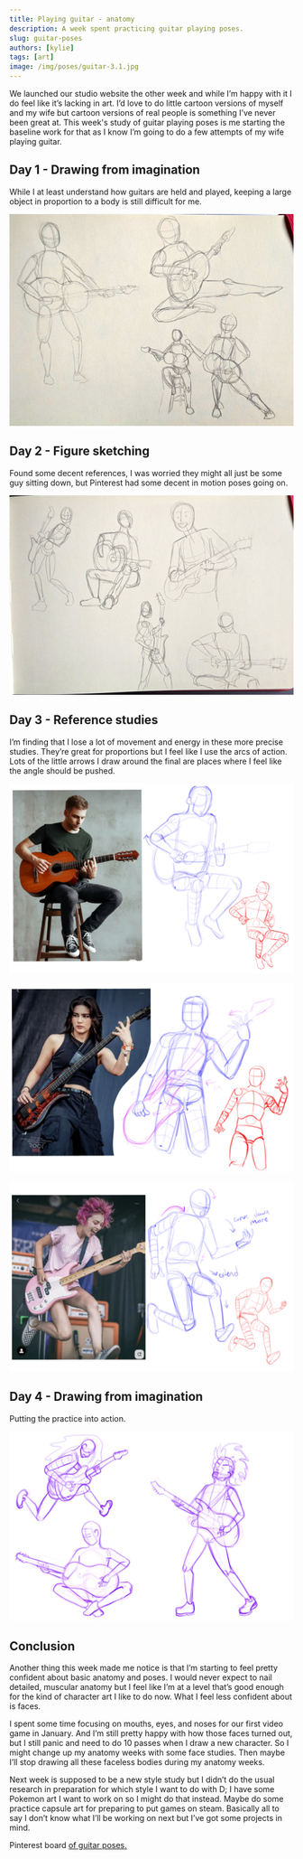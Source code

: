 ```yaml
---
title: Playing guitar - anatomy
description: A week spent practicing guitar playing poses.
slug: guitar-poses
authors: [kylie]
tags: [art]
image: /img/poses/guitar-3.1.jpg
---
```


We launched our studio website the other week and while I’m happy with it I do feel like it’s lacking in art. I’d love to do little cartoon versions of myself and my wife but cartoon versions of real people is something I’ve never been great at. This week's study of guitar playing poses is me starting the baseline work for that as I know I’m going to do a few attempts of my wife playing guitar.

## Day 1 - Drawing from imagination

While I at least understand how guitars are held and played, keeping a large object in proportion to a body is still difficult for me. 

![](/img/poses/guitar-1.jpg)

<!--truncate-->

## Day 2 - Figure sketching

Found some decent references, I was worried they might all just be some guy sitting down, but Pinterest had some decent in motion poses going on.

![Quick hand sketches using references](/img/poses/guitar-2.jpg)

## Day 3 - Reference studies

I’m finding that I lose a lot of movement and energy in these more precise studies. They’re great for proportions but I feel like I use the arcs of action. Lots of the little arrows I draw around the final are places where I feel like the angle should be pushed.

![](/img/poses/guitar-3.1.jpg)

![](/img/poses/guitar-3.2.jpg)

![](/img/poses/guitar-3.3.jpg)

## Day 4 - Drawing from imagination

Putting the practice into action.

![](/img/poses/guitar-4.jpg)

## Conclusion

Another thing this week made me notice is that I’m starting to feel pretty confident about basic anatomy and poses. I would never expect to nail detailed, muscular anatomy but I feel like I’m at a level that’s good enough for the kind of character art I like to do now. What I feel less confident about is faces.

I spent some time focusing on mouths, eyes, and noses for our first video game in January. And I’m still pretty happy with how those faces turned out, but I still panic and need to do 10 passes when I draw a new character. So I might change up my anatomy weeks with some face studies. Then maybe I’ll stop drawing all these faceless bodies during my anatomy weeks.

Next week is supposed to be a new style study but I didn’t do the usual research in preparation for which style I want to do with D; I have some Pokemon art I want to work on so I might do that instead. Maybe do some practice capsule art for preparing to put games on steam. Basically all to say I don’t know what I’ll be working on next but I’ve got some projects in mind.

Pinterest board [of guitar poses.](https://ca.pinterest.com/maeanu3639/wap-guitar/)
